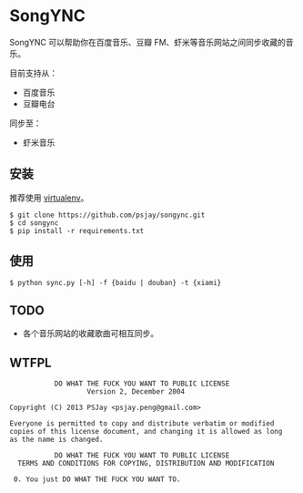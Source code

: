 # SongYNC

SongYNC 可以帮助你在百度音乐、豆瓣 FM、虾米等音乐网站之间同步收藏的音乐。

目前支持从：

- 百度音乐
- 豆瓣电台

同步至：

- 虾米音乐

## 安装

推荐使用 [virtualenv](http://www.virtualenv.org)。

    $ git clone https://github.com/psjay/songync.git
    $ cd songync
    $ pip install -r requirements.txt

## 使用

    $ python sync.py [-h] -f {baidu | douban} -t {xiami}

## TODO 

- 各个音乐网站的收藏歌曲可相互同步。

## WTFPL

               DO WHAT THE FUCK YOU WANT TO PUBLIC LICENSE
                       Version 2, December 2004

    Copyright (C) 2013 PSJay <psjay.peng@gmail.com>

    Everyone is permitted to copy and distribute verbatim or modified
    copies of this license document, and changing it is allowed as long
    as the name is changed.

               DO WHAT THE FUCK YOU WANT TO PUBLIC LICENSE
      TERMS AND CONDITIONS FOR COPYING, DISTRIBUTION AND MODIFICATION

     0. You just DO WHAT THE FUCK YOU WANT TO.
